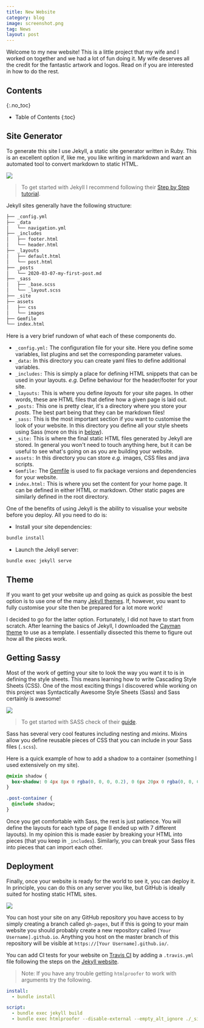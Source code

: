 ```yaml
---
title: New Website
category: blog
image: screenshot.png
tag: News
layout: post
---
```


Welcome to my new website! This is a little project that my wife and I worked on together and we had a lot of fun doing it. My wife deserves all the credit for the fantastic artwork and logos. Read on if you are interested in how to do the rest.

## Contents
{:.no_toc}

* Table of Contents
{:toc}

## Site Generator

To generate this site I use Jekyll, a static site generator written in Ruby. This is an excellent option if, like me, you like writing in markdown and want an automated tool to convert markdown to static HTML.

[<img src="{{ site.image_path }}/jekyll.jpg" class="md-image">](https://jekyllrb.com/)

> To get started with Jekyll I recommend following their [Step by Step tutorial](https://jekyllrb.com/docs/step-by-step/01-setup/).

Jekyll sites generally have the following structure:

```bash
├── _config.yml
├── _data
│   └── navigation.yml
├── _includes
│   ├── footer.html
│   └── header.html
├── _layouts
│   ├── default.html
│   └── post.html
├── _posts
│   └── 2020-03-07-my-first-post.md
├── _sass
│   ├── _base.scss
│   └── _layout.scss
├── _site
├── assets
│   ├── css
│   └── images
├── Gemfile
└── index.html
```

Here is a very brief rundown of what each of these components do.

- `_config.yml:` The configuration file for your site. Here you define some variables, list plugins and set the corresponding parameter values.
- `_data:` In this directory you can create yaml files to define additional variables.
- `_includes:` This is simply a place for defining HTML snippets that can be used in your layouts. *e.g.* Define behaviour for the header/footer for your site.
- `_layouts:` This is where you define *layouts* for your site pages. In other words, these are HTML files that define how a given page is laid out.
- `_posts:` This one is pretty clear, it's a directory where you store your *posts*. The best part being that they can be markdown files!
- `_sass:` This is the most important section if you want to customise the look of your website. In this directory you define all your style sheets using Sass (more on this in [below](#getting-sassy)).
- `_site:` This is where the final static HTML files generated by Jekyll are stored. In general you won't need to touch anything here, but it can be useful to see what's going on as you are building your website.
- `assets:` In this directory you can store *e.g.* images, CSS files and java scripts.
- `Gemfile:` The [Gemfile](https://jekyllrb.com/docs/step-by-step/10-deployment/#gemfile) is used to fix package versions and dependencies for your website.
- `index.html:` This is where you set the content for your home page. It can be defined in either HTML or markdown. Other static pages are similarly defined in the root directory.  

One of the benefits of using Jekyll is the ability to visualise your website before you deploy. All you need to do is:

- Install your site dependencies:

```bash
bundle install
```

- Launch the Jekyll server:

```bash
bundle exec jekyll serve
```

## Theme

If you want to get your website up and going as quick as possible the best option is to use one of the many [Jekyll themes](http://jekyllthemes.org/). If, however, you want to fully customise your site then be prepared for a lot more work!

I decided to go for the latter option. Fortunately, I did not have to start from scratch. After learning the basics of Jekyll, I downloaded the [Cayman theme](https://pages-themes.github.io/cayman/) to use as a template. I essentially dissected this theme to figure out how all the pieces work.

## Getting Sassy

Most of the work of getting your site to look the way you want it to is in defining the style sheets. This means learning how to write Cascading Style Sheets (CSS). One of the most exciting things I discovered while working on this project was Syntactically Awesome Style Sheets (Sass) and Sass certainly is awesome!

[<img src="{{ site.image_path }}/sass.png" class="md-image">](https://sass-lang.com/)

> To get started with SASS check of their [guide](https://sass-lang.com/guide).

Sass has several very cool features including nesting and *mixins*. Mixins allow you define reusable pieces of CSS that you can include in your Sass files (`.scss`).

Here is a quick example of how to add a shadow to a container (something I used extensively on my site).

```sass
@mixin shadow {
  box-shadow: 0 4px 8px 0 rgba(0, 0, 0, 0.2), 0 6px 20px 0 rgba(0, 0, 0, 0.19);
}

.post-container {
  @include shadow;
}
```

Once you get comfortable with Sass, the rest is just patience. You will define the layouts for each type of page (I ended up with 7 different layouts). In my opinion this is made easier by breaking your HTML into pieces (that you keep in `_includes`). Similarly, you can break your Sass files into pieces that can import each other.

## Deployment

Finally, once your website is ready for the world to see it, you can deploy it. In principle, you can do this on any server you like, but GitHub is ideally suited for hosting static HTML sites.

[<img src="{{ site.image_path }}/octocat.png" class="md-image">](https://github.com/)

You can host your site on any GitHub repository you have access to by simply creating a branch called `gh-pages`, but if this is going to your main website you should probably create a new repository called `[Your Username].github.io`. Anything you host on the master branch of this repository will be visible at `https://[Your Username].github.io/`.

You can add CI tests for your website on [Travis CI](https://travis-ci.org/) by adding a `.travis.yml` file following the steps on the [Jekyll website](https://jekyllrb.com/docs/continuous-integration/travis-ci/).

> Note: If you have any trouble getting `htmlproofer` to work with arguments try the following.

```yaml
install:
  - bundle install

script:
  - bundle exec jekyll build
  - bundle exec htmlproofer --disable-external --empty_alt_ignore ./_site
```
